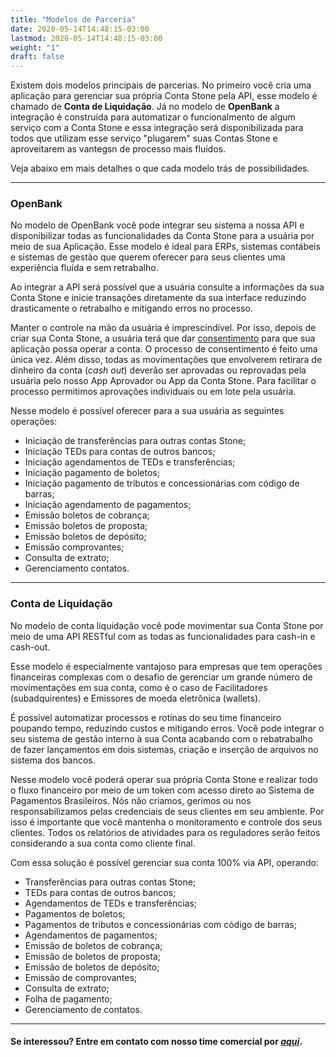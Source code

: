 ```yaml
---
title: "Modelos de Parceria"
date: 2020-05-14T14:48:15-03:00
lastmod: 2020-05-14T14:48:15-03:00
weight: "1"
draft: false
---
```


Existem dois modelos principais de parcerias. No primeiro você cria uma aplicação para gerenciar sua própria Conta Stone pela API, esse modelo é chamado de **Conta de Liquidação**. Já no modelo de **OpenBank** a integração é construída para automatizar o funcionalmento de algum serviço com a Conta Stone e essa integração será disponibilizada para todos que utilizam esse serviço "plugarem" suas Contas Stone e aproveitarem as vantegsn de processo mais fluídos. 

Veja abaixo em mais detalhes o que cada modelo trás de possibilidades.



_________________



### OpenBank

No modelo de OpenBank você pode integrar seu sistema a nossa API e disponibilizar todas as funcionalidades da Conta Stone para a usuária por meio de sua Aplicação. Esse modelo é ideal para ERPs, sistemas contábeis e sistemas de gestão que querem oferecer para seus clientes uma experiência fluída e sem retrabalho.
	
Ao integrar a API será possível que a usuária consulte a informações da sua Conta Stone e inicie transações diretamente da sua interface reduzindo drasticamente o retrabalho e mitigando erros no processo. 
	
Manter o controle na mão da usuária é imprescindível. Por isso, depois de criar sua Conta Stone, a usuária terá que dar [consentimento](https://docs.openbank.stone.com.br/docs/consentimento-guides) para que sua aplicação possa operar a conta. O processo de consentimento é feito uma única vez. 
Além disso, todas as movimentações que envolverem retirara de dinheiro da conta (*cash out*) deverão ser aprovadas ou reprovadas pela usuária pelo nosso App Aprovador ou App da Conta Stone. Para facilitar o processo permitimos aprovações individuais ou em lote pela usuária. 
	
Nesse modelo é possível oferecer para a sua usuária as seguintes operações:
  * Iniciação de transferências para outras contas Stone;
  * Iniciação TEDs para contas de outros bancos;
  * Iniciação agendamentos de TEDs e transferências;
  * Iniciação pagamento de boletos;
  * Iniciação pagamento de tributos e concessionárias com código de barras;
  * Iniciação agendamento de pagamentos;
  * Emissão boletos de cobrança;
  * Emissão boletos de proposta;
  * Emissão boletos de depósito;
  * Emissão comprovantes;
  * Consulta de extrato;
  * Gerenciamento contatos.  
  
_________________

### Conta de Liquidação

No modelo de conta liquidação você pode movimentar sua Conta Stone por meio de uma API RESTful com as todas as funcionalidades para cash-in e cash-out.
	
Esse modelo é especialmente vantajoso para empresas que tem operações financeiras complexas com o desafio de gerenciar um grande número de movimentações em sua conta, como é o caso de Facilitadores (subadquirentes) e Emissores de moeda eletrônica (wallets).
	
É possível automatizar processos e rotinas do seu time financeiro poupando tempo, reduzindo custos e mitigando erros. Você pode integrar o seu sistema de gestão interno à sua Conta acabando com o rebatrabalho de fazer lançamentos em dois sistemas, criação e inserção de arquivos no sistema dos bancos.
	
Nesse modelo você poderá operar sua própria Conta Stone e realizar todo o fluxo financeiro por meio de um token com acesso direto ao Sistema de Pagamentos Brasileiros. Nós não criamos, gerimos ou nos responsabilizamos pelas credenciais de seus clientes em seu ambiente. Por isso é importante que você mantenha o monitoramento e controle dos seus clientes. Todos os relatórios de atividades para os reguladores serão feitos considerando a sua conta como cliente final.

Com essa solução é possível gerenciar sua conta 100% via API, operando:
  * Transferências para outras contas Stone;
  * TEDs para contas de outros bancos;
  * Agendamentos de TEDs e transferências;
  * Pagamentos de boletos;
  * Pagamentos de tributos e concessionárias com código de barras;
  * Agendamentos de pagamentos;
  * Emissão de boletos de cobrança;
  * Emissão de boletos de proposta;
  * Emissão de boletos de depósito;
  * Emissão de comprovantes;
  * Consulta de extrato;
  * Folha de pagamento;
  * Gerenciamento de contatos.
  
_________________


#### Se interessou? Entre em contato com nosso time comercial por *[aqui](https://app.pipefy.com/public/form/Qz4ptt_W?origem_do_lead="Formulário%20comercial%20documentação")*.
